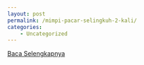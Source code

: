 ```yaml
---
layout: post
permalink: /mimpi-pacar-selingkuh-2-kali/
categories:
    - Uncategorized
---
```


[Baca Selengkapnya](/07)